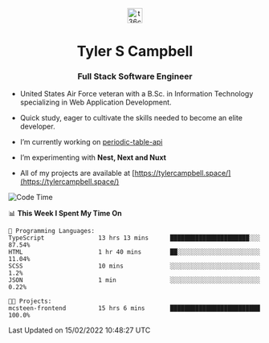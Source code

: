 <p align="center">
<a href="https://www.linkedin.com/in/t36campbell" target="blank"><img align="center" src="https://ik.imagekit.io/t36campbell/Portfolio/linkedin.png.original_m8bbGgPh6.png" alt="t36campbell" height="30" width="30" /></a>
</p>
<h1 align="center">Tyler S Campbell</h1>
<h3 align="center">Full Stack Software Engineer</h3>

* United States Air Force veteran with a B.Sc. in Information Technology specializing in Web Application Development. 

* Quick study, eager to cultivate the skills needed to become an elite developer.

* I’m currently working on [periodic-table-api](https://github.com/t36campbell/periodic-table-api)

* I’m experimenting with **Nest, Next and Nuxt**

* All of my projects are available at [https://tylercampbell.space/](https://tylercampbell.space/)

<!--START_SECTION:waka-->
![Code Time](http://img.shields.io/badge/Code%20Time-1%2C423%20hrs%206%20mins-blue)

📊 **This Week I Spent My Time On** 

```text
💬 Programming Languages: 
TypeScript               13 hrs 13 mins      ██████████████████████░░░   87.54% 
HTML                     1 hr 40 mins        ██░░░░░░░░░░░░░░░░░░░░░░░   11.04% 
SCSS                     10 mins             ░░░░░░░░░░░░░░░░░░░░░░░░░   1.2% 
JSON                     1 min               ░░░░░░░░░░░░░░░░░░░░░░░░░   0.22%

🐱‍💻 Projects: 
mcsteen-frontend         15 hrs 6 mins       █████████████████████████   100.0%

```


 Last Updated on 15/02/2022 10:48:27 UTC
<!--END_SECTION:waka-->
